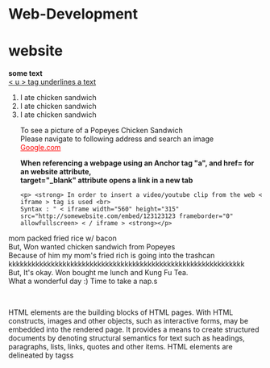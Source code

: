 # Web-Development

<!doctype html>
<html>
<head>
<meta charset="utf-8">
<style>
	a{
		color:red;
	}
</style>

<title> The Beginning </title>


<h1>website</h1>
<body>
<strong> some text </strong><br>
<u> < u > tag underlines a text </u><br>
<ol> 
<li>I ate chicken sandwich </li>
<li>I ate chicken sandwich </li>
<li>I ate chicken sandwich </li>

<p> To see a picture of a Popeyes Chicken Sandwich <br>
	Please navigate to following address and search an image <br>
	<a href="https://www.google.com" target="_blank" title="html5 specification"> Google.com </a> <br>
	<p> <strong> When referencing a webpage using an Anchor tag "a", and href= for an website attribute, <br>
				  target="_blank" attribute opens a link in a new tab </strong>
	</p>
	
	<p> <strong> In order to insert a video/youtube clip from the web < iframe > tag is used <br>
	Syntax : " < iframe width="560" height="315" src="http://somewebsite.com/embed/123123123 frameborder="0" allowfullscreen> < / iframe > <strong></p>
</ol>
<p> mom packed fried rice w/ bacon <br>
    But, Won wanted chicken sandwich from Popeyes<br>
    Because of him my mom's fried rich is going into the trashcan<br>
	kkkkkkkkkkkkkkkkkkkkkkkkkkkkkkkkkkkkkkkkkkkkkkkkkkkkkkkkkkkkk<br>
	But, It's okay. Won bought me lunch and Kung Fu Tea. <br>
	What a wonderful day :) Time to take a nap.s</p>



</html>

<p style="margin-top:45px;">HTML elements are the building blocks of HTML pages.
 With HTML constructs, images and other objects, such as interactive forms,
 may be embedded into the rendered page. 
 It provides a means to create structured documents by denoting structural 
 semantics for text such as headings, paragraphs, lists, links, quotes and other items. 
 HTML elements are delineated by tagss
